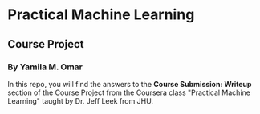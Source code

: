 # Practical Machine Learning
## Course Project
### By Yamila M. Omar

In this repo, you will find the answers to the **Course Submission: Writeup** section of the Course Project from the Coursera class "Practical Machine Learning" taught by Dr. Jeff Leek from JHU.
